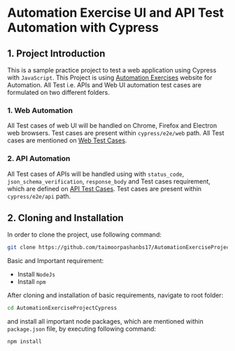 # Automation Exercise UI and API Test Automation with Cypress

## 1. Project Introduction 
 This is a sample practice project to test a web application using Cypress with `JavaScript`. This Project is using [Automation Exercises](https://automationexercise.com/) website for Automation. All Test i.e. APIs and Web UI automation test cases are formulated on two different folders. 

 ### 1. Web Automation 
 All Test cases of web UI will be handled on Chrome, Firefox and Electron web browsers. Test cases are present within `cypress/e2e/web` path. All Test cases are mentioned on [Web Test Cases](https://automationexercise.com/test_cases).

### 2. API Automation
All Test cases of APIs will be handled using with `status_code`, `json_schema_verification`, `response_body` and Test cases requirement, which are defined on [API Test Cases](https://automationexercise.com/api_list). Test cases are present within `cypress/e2e/api` path.


## 2. Cloning and Installation

In order to clone the project, use following command:

```bash
git clone https://github.com/taimoorpashanbs17/AutomationExerciseProjectCypress.git
```

Basic and Important requirement: 
- Install `NodeJs`
- Install `npm`

After cloning and installation of basic requirements, navigate to root folder:

```bash
cd AutomationExerciseProjectCypress
```

and install all important node packages, which are mentioned within `package.json` file, by executing following command:

```bash
npm install
```
